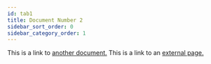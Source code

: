 ```yaml
---
id: tab1
title: Document Number 2
sidebar_sort_order: 0
sidebar_category_order: 1
---
```


This is a link to [another document.](doc3.md) This is a link to an [external page.](http://www.example.com/)
